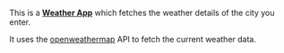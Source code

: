 <p>This is a <strong><a href="https://shashankxrm.github.io/WeatherApp/">Weather App</a></strong> which fetches the weather details of the city you enter.</p>
It uses the <a href="https://openweathermap.org">openweathermap</a> API to fetch the current weather data.
